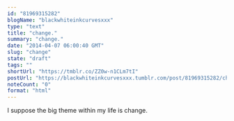 ```yaml
---
id: "81969315282"
blogName: "blackwhiteinkcurvesxxx"
type: "text"
title: "change."
summary: "change."
date: "2014-04-07 06:00:40 GMT"
slug: "change"
state: "draft"
tags: ""
shortUrl: "https://tmblr.co/ZZ0w-n1CLm7tI"
postUrl: "https://blackwhiteinkcurvesxxx.tumblr.com/post/81969315282/change"
noteCount: "0"
format: "html"
---
```


I suppose the big theme within my life is change.
